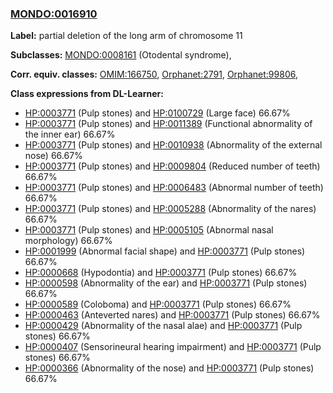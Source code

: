 
### [MONDO:0016910](http://purl.obolibrary.org/obo/MONDO_0016910)
**Label:** partial deletion of the long arm of chromosome 11

**Subclasses:** [MONDO:0008161](http://purl.obolibrary.org/obo/MONDO_0008161) (Otodental syndrome), 

**Corr. equiv. classes:** [OMIM:166750](http://purl.obolibrary.org/obo/OMIM_166750), [Orphanet:2791](http://www.orpha.net/ORDO/Orphanet_2791), [Orphanet:99806](http://www.orpha.net/ORDO/Orphanet_99806), 

**Class expressions from DL-Learner:**

- [HP:0003771](http://purl.obolibrary.org/obo/HP_0003771) (Pulp stones) and [HP:0100729](http://purl.obolibrary.org/obo/HP_0100729) (Large face) 66.67%
- [HP:0003771](http://purl.obolibrary.org/obo/HP_0003771) (Pulp stones) and [HP:0011389](http://purl.obolibrary.org/obo/HP_0011389) (Functional abnormality of the inner ear) 66.67%
- [HP:0003771](http://purl.obolibrary.org/obo/HP_0003771) (Pulp stones) and [HP:0010938](http://purl.obolibrary.org/obo/HP_0010938) (Abnormality of the external nose) 66.67%
- [HP:0003771](http://purl.obolibrary.org/obo/HP_0003771) (Pulp stones) and [HP:0009804](http://purl.obolibrary.org/obo/HP_0009804) (Reduced number of teeth) 66.67%
- [HP:0003771](http://purl.obolibrary.org/obo/HP_0003771) (Pulp stones) and [HP:0006483](http://purl.obolibrary.org/obo/HP_0006483) (Abnormal number of teeth) 66.67%
- [HP:0003771](http://purl.obolibrary.org/obo/HP_0003771) (Pulp stones) and [HP:0005288](http://purl.obolibrary.org/obo/HP_0005288) (Abnormality of the nares) 66.67%
- [HP:0003771](http://purl.obolibrary.org/obo/HP_0003771) (Pulp stones) and [HP:0005105](http://purl.obolibrary.org/obo/HP_0005105) (Abnormal nasal morphology) 66.67%
- [HP:0001999](http://purl.obolibrary.org/obo/HP_0001999) (Abnormal facial shape) and [HP:0003771](http://purl.obolibrary.org/obo/HP_0003771) (Pulp stones) 66.67%
- [HP:0000668](http://purl.obolibrary.org/obo/HP_0000668) (Hypodontia) and [HP:0003771](http://purl.obolibrary.org/obo/HP_0003771) (Pulp stones) 66.67%
- [HP:0000598](http://purl.obolibrary.org/obo/HP_0000598) (Abnormality of the ear) and [HP:0003771](http://purl.obolibrary.org/obo/HP_0003771) (Pulp stones) 66.67%
- [HP:0000589](http://purl.obolibrary.org/obo/HP_0000589) (Coloboma) and [HP:0003771](http://purl.obolibrary.org/obo/HP_0003771) (Pulp stones) 66.67%
- [HP:0000463](http://purl.obolibrary.org/obo/HP_0000463) (Anteverted nares) and [HP:0003771](http://purl.obolibrary.org/obo/HP_0003771) (Pulp stones) 66.67%
- [HP:0000429](http://purl.obolibrary.org/obo/HP_0000429) (Abnormality of the nasal alae) and [HP:0003771](http://purl.obolibrary.org/obo/HP_0003771) (Pulp stones) 66.67%
- [HP:0000407](http://purl.obolibrary.org/obo/HP_0000407) (Sensorineural hearing impairment) and [HP:0003771](http://purl.obolibrary.org/obo/HP_0003771) (Pulp stones) 66.67%
- [HP:0000366](http://purl.obolibrary.org/obo/HP_0000366) (Abnormality of the nose) and [HP:0003771](http://purl.obolibrary.org/obo/HP_0003771) (Pulp stones) 66.67%


